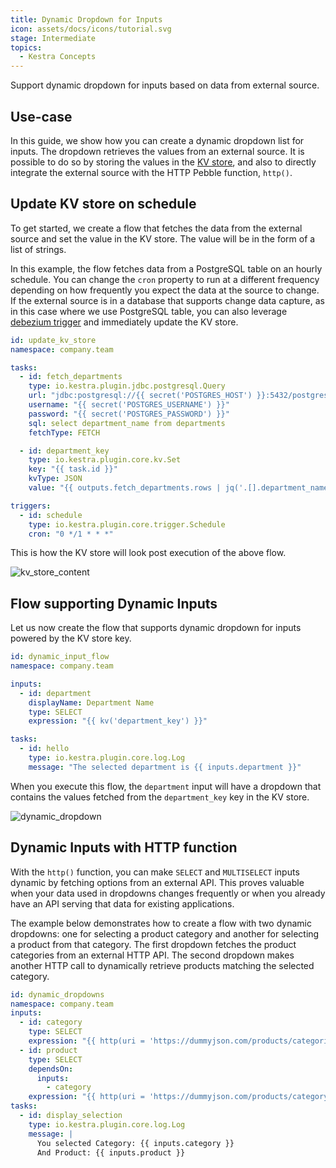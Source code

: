 ```yaml
---
title: Dynamic Dropdown for Inputs
icon: assets/docs/icons/tutorial.svg
stage: Intermediate
topics:
  - Kestra Concepts
---
```


Support dynamic dropdown for inputs based on data from external source.

## Use-case

In this guide, we show how you can create a dynamic dropdown list for inputs. The dropdown retrieves the values from an external source. It is possible to do so by storing the values in the [KV store](../05.concepts/05.kv-store.md), and also to directly integrate the external source with the HTTP Pebble function, `http()`.

## Update KV store on schedule

To get started, we create a flow that fetches the data from the external source and set the value in the KV store. The value will be in the form of a list of strings.

In this example, the flow fetches data from a PostgreSQL table on an hourly schedule. You can change the `cron` property to run at a different frequency depending on how frequently you expect the data at the source to change. If the external source is in a database that supports change data capture, as in this case where we use PostgreSQL table, you can also leverage [debezium trigger](/plugins/debezium%20postgresql/triggers/io.kestra.plugin.debezium.postgres.trigger) and immediately update the KV store.

```yaml
id: update_kv_store
namespace: company.team

tasks:
  - id: fetch_departments
    type: io.kestra.plugin.jdbc.postgresql.Query
    url: "jdbc:postgresql://{{ secret('POSTGRES_HOST') }}:5432/postgres"
    username: "{{ secret('POSTGRES_USERNAME') }}"
    password: "{{ secret('POSTGRES_PASSWORD') }}"
    sql: select department_name from departments
    fetchType: FETCH

  - id: department_key
    type: io.kestra.plugin.core.kv.Set
    key: "{{ task.id }}"
    kvType: JSON
    value: "{{ outputs.fetch_departments.rows | jq('.[].department_name') }}"

triggers:
  - id: schedule
    type: io.kestra.plugin.core.trigger.Schedule
    cron: "0 */1 * * *"
```

This is how the KV store will look post execution of the above flow.

![kv_store_content](assets/docs/how-to-guides/dynamic-inputs/kv_store_content.png)

## Flow supporting Dynamic Inputs

Let us now create the flow that supports dynamic dropdown for inputs powered by the KV store key.

```yaml
id: dynamic_input_flow
namespace: company.team

inputs:
  - id: department
    displayName: Department Name
    type: SELECT
    expression: "{{ kv('department_key') }}"

tasks:
  - id: hello
    type: io.kestra.plugin.core.log.Log
    message: "The selected department is {{ inputs.department }}"
```

When you execute this flow, the `department` input will have a dropdown that contains the values fetched from the `department_key` key in the KV store.

![dynamic_dropdown](assets/docs/how-to-guides/dynamic-inputs/dynamic_dropdown.png)

## Dynamic Inputs with HTTP function

With the `http()` function, you can make `SELECT` and `MULTISELECT` inputs dynamic by fetching options from an external API. This proves valuable when your data used in dropdowns changes frequently or when you already have an API serving that data for existing applications.

The example below demonstrates how to create a flow with two dynamic dropdowns: one for selecting a product category and another for selecting a product from that category. The first dropdown fetches the product categories from an external HTTP API. The second dropdown makes another HTTP call to dynamically retrieve products matching the selected category.

```yaml
id: dynamic_dropdowns
namespace: company.team
inputs:
  - id: category
    type: SELECT
    expression: "{{ http(uri = 'https://dummyjson.com/products/categories') | jq('.[].slug') }}"
  - id: product
    type: SELECT
    dependsOn:
      inputs:
        - category
    expression: "{{ http(uri = 'https://dummyjson.com/products/category/' + inputs.category) | jq('.products[].title') }}"
tasks:
  - id: display_selection
    type: io.kestra.plugin.core.log.Log
    message: |
      You selected Category: {{ inputs.category }}
      And Product: {{ inputs.product }}
```
